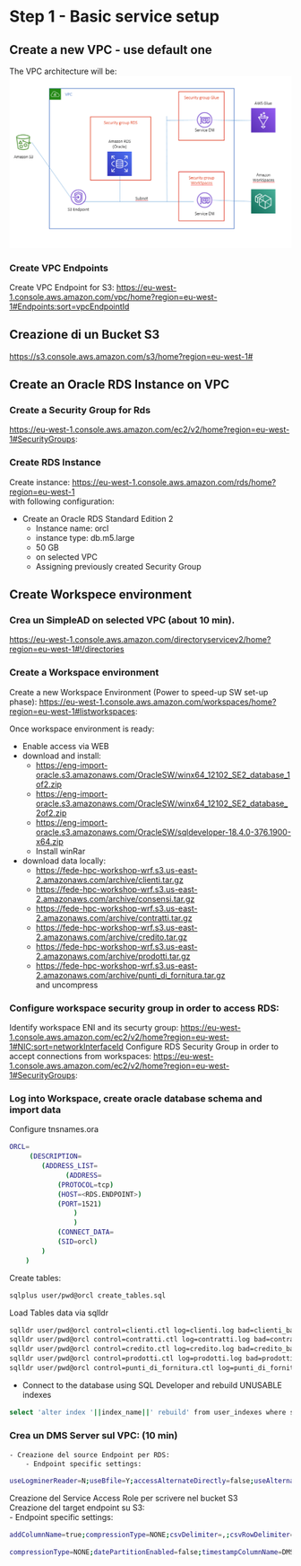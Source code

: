 # Step 1 - Basic service setup

## Create a new VPC - use default one

The VPC architecture will be:  
![VPC](./pictures/VPC-Architecture.PNG)  

### Create VPC Endpoints  
Create VPC Endpoint for S3: https://eu-west-1.console.aws.amazon.com/vpc/home?region=eu-west-1#Endpoints:sort=vpcEndpointId  

## Creazione di un Bucket S3
https://s3.console.aws.amazon.com/s3/home?region=eu-west-1#


## Create an Oracle RDS Instance on VPC

### Create a Security Group for Rds  
https://eu-west-1.console.aws.amazon.com/ec2/v2/home?region=eu-west-1#SecurityGroups:  

### Create RDS Instance  
Create instance: https://eu-west-1.console.aws.amazon.com/rds/home?region=eu-west-1  
with following configuration:  
- Create an Oracle RDS Standard Edition 2 
    - Instance name: orcl
    - instance type: db.m5.large
    - 50 GB
    - on selected VPC 
    - Assigning previously created Security Group

## Create Workspece environment

### Crea un SimpleAD on selected VPC (about 10 min).  
https://eu-west-1.console.aws.amazon.com/directoryservicev2/home?region=eu-west-1#!/directories  

### Create a Workspace environment
Create a new Workspace Environment (Power to speed-up SW set-up phase): https://eu-west-1.console.aws.amazon.com/workspaces/home?region=eu-west-1#listworkspaces:  

Once workspace environment is ready:
- Enable access via WEB
- download and install:
    - https://eng-import-oracle.s3.amazonaws.com/OracleSW/winx64_12102_SE2_database_1of2.zip
    - https://eng-import-oracle.s3.amazonaws.com/OracleSW/winx64_12102_SE2_database_2of2.zip
    - https://eng-import-oracle.s3.amazonaws.com/OracleSW/sqldeveloper-18.4.0-376.1900-x64.zip
    - Install winRar
- download data locally:
    - https://fede-hpc-workshop-wrf.s3.us-east-2.amazonaws.com/archive/clienti.tar.gz
    - https://fede-hpc-workshop-wrf.s3.us-east-2.amazonaws.com/archive/consensi.tar.gz
    - https://fede-hpc-workshop-wrf.s3.us-east-2.amazonaws.com/archive/contratti.tar.gz
    - https://fede-hpc-workshop-wrf.s3.us-east-2.amazonaws.com/archive/credito.tar.gz
    - https://fede-hpc-workshop-wrf.s3.us-east-2.amazonaws.com/archive/prodotti.tar.gz
    - https://fede-hpc-workshop-wrf.s3.us-east-2.amazonaws.com/archive/punti_di_fornitura.tar.gz  
    and uncompress 

### Configure workspace security group in order to access RDS:
Identify workspace ENI and its securty group: https://eu-west-1.console.aws.amazon.com/ec2/v2/home?region=eu-west-1#NIC:sort=networkInterfaceId
Configure RDS Security Group in order to accept connections from workspaces: https://eu-west-1.console.aws.amazon.com/ec2/v2/home?region=eu-west-1#SecurityGroups:  

### Log into Workspace, create oracle database schema and import data  
Configure tnsnames.ora
```bash
ORCL=
	 (DESCRIPTION=
		(ADDRESS_LIST=
		      (ADDRESS=
			(PROTOCOL=tcp)
			(HOST=<RDS.ENDPOINT>)
			(PORT=1521)
	      		)
                )
	        (CONNECT_DATA=
			(SID=orcl)
		)
	)
```
Create tables:
```bash
sqlplus user/pwd@orcl create_tables.sql
```
Load Tables data via sqlldr

```bash
sqlldr user/pwd@orcl control=clienti.ctl log=clienti.log bad=clienti_bad.csv
sqlldr user/pwd@orcl control=contratti.ctl log=contratti.log bad=contratti_bad.csv
sqlldr user/pwd@orcl control=credito.ctl log=credito.log bad=credito_bad.csv
sqlldr user/pwd@orcl control=prodotti.ctl log=prodotti.log bad=prodotti_bad.csv
sqlldr user/pwd@orcl control=punti_di_fornitura.ctl log=punti_di_fornitura.log bad=punti_di_fornitura.csv

```  
- Connect to the database using SQL Developer and rebuild UNUSABLE indexes  
```bash
select 'alter index '||index_name||' rebuild' from user_indexes where status='UNUSABLE'
```  

### Crea un DMS Server sul VPC: (10 min)
	- Creazione del source Endpoint per RDS:  
	    - Endpoint specific settings:   
```bash
useLogminerReader=N;useBfile=Y;accessAlternateDirectly=false;useAlternateFolderForOnline=true;oraclePathPrefix=/rdsdbdata/db/ORCL_A/;usePathPrefix=/rdsdbdata/log/;replacePathPrefix=true  
```  

Creazione del Service Access Role per scrivere nel bucket S3  
Creazione del target endpoint su S3:  
	    - Endpoint specific settings:   
	
```bash
addColumnName=true;compressionType=NONE;csvDelimiter=,;csvRowDelimiter=\n;includeOpForFullLoad=true; 
```

```bash
compressionType=NONE;datePartitionEnabled=false;timestampColumnName=DMS_TIMESTAMP;dataFormat=parquet;
```



